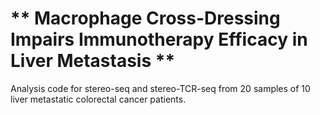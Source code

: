 # ** Macrophage Cross-Dressing Impairs Immunotherapy Efficacy in Liver Metastasis **

Analysis code for stereo-seq and stereo-TCR-seq from 20 samples of 10 liver metastatic colorectal cancer patients.



